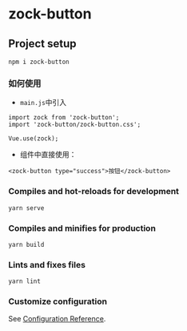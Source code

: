 # zock-button

## Project setup
```
npm i zock-button
```

### 如何使用
* ```main.js```中引入
```
import zock from 'zock-button';
import 'zock-button/zock-button.css';

Vue.use(zock);
```
* 组件中直接使用：
```
<zock-button type="success">按钮</zock-button>
```

### Compiles and hot-reloads for development
```
yarn serve
```

### Compiles and minifies for production
```
yarn build
```

### Lints and fixes files
```
yarn lint
```

### Customize configuration
See [Configuration Reference](https://cli.vuejs.org/config/).
